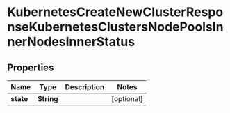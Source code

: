 

# KubernetesCreateNewClusterResponseKubernetesClustersNodePoolsInnerNodesInnerStatus


## Properties

| Name | Type | Description | Notes |
|------------ | ------------- | ------------- | -------------|
|**state** | **String** |  |  [optional] |



